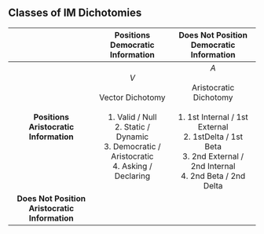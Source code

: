 
## Classes of IM Dichotomies

|                                                |                                                                    Positions Democratic Information                                                                     |                                                                             Does Not Position Democratic Information                                                                              |
| :--------------------------------------------: | :---------------------------------------------------------------------------------------------------------------------------------------------------------------------: | :-----------------------------------------------------------------------------------------------------------------------------------------------------------------------------------------------: |
|     **Positions Aristocratic Information**     | <span class="cell-green"> $V$<br><br>Vector Dichotomy<br><br>1. Valid / Null<br>2. Static / Dynamic<br>3. Democratic / Aristocratic<br>4. Asking / Declaring<br></span> | <span class="cell-red"> $A$<br><br>Aristocratic Dichotomy<br><br>1. 1st Internal / 1st External<br>2. 1stDelta / 1st Beta<br>3. 2nd External / 2nd Internal<br>4. 2nd Beta / 2nd Delta<br></span> |
| **Does Not Position Aristocratic Information** |                                                                                                                                                                         |                                                                                                                                                                                                   |
